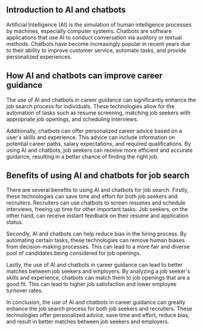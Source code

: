 
Introduction to AI and chatbots
-------------------------------

Artificial Intelligence (AI) is the simulation of human intelligence processes by machines, especially computer systems. Chatbots are software applications that use AI to conduct conversation via auditory or textual methods. Chatbots have become increasingly popular in recent years due to their ability to improve customer service, automate tasks, and provide personalized experiences.

How AI and chatbots can improve career guidance
-----------------------------------------------

The use of AI and chatbots in career guidance can significantly enhance the job search process for individuals. These technologies allow for the automation of tasks such as resume screening, matching job seekers with appropriate job openings, and scheduling interviews.

Additionally, chatbots can offer personalized career advice based on a user's skills and experience. This advice can include information on potential career paths, salary expectations, and required qualifications. By using AI and chatbots, job seekers can receive more efficient and accurate guidance, resulting in a better chance of finding the right job.

Benefits of using AI and chatbots for job search
------------------------------------------------

There are several benefits to using AI and chatbots for job search. Firstly, these technologies can save time and effort for both job seekers and recruiters. Recruiters can use chatbots to screen resumes and schedule interviews, freeing up time for other important tasks. Job seekers, on the other hand, can receive instant feedback on their resume and application status.

Secondly, AI and chatbots can help reduce bias in the hiring process. By automating certain tasks, these technologies can remove human biases from decision-making processes. This can lead to a more fair and diverse pool of candidates being considered for job openings.

Lastly, the use of AI and chatbots in career guidance can lead to better matches between job seekers and employers. By analyzing a job seeker's skills and experience, chatbots can match them to job openings that are a good fit. This can lead to higher job satisfaction and lower employee turnover rates.

In conclusion, the use of AI and chatbots in career guidance can greatly enhance the job search process for both job seekers and recruiters. These technologies offer personalized advice, save time and effort, reduce bias, and result in better matches between job seekers and employers.
